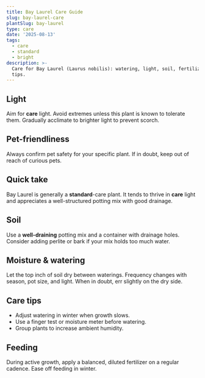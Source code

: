 ```yaml
---
title: Bay Laurel Care Guide
slug: bay-laurel-care
plantSlug: bay-laurel
type: care
date: '2025-08-13'
tags:
  - care
  - standard
  - bright
description: >-
  Care for Bay Laurel (Laurus nobilis): watering, light, soil, fertilizing, and
  tips.
---
```

## Light
Aim for **care** light. Avoid extremes unless this plant is known to tolerate them. Gradually acclimate to brighter light to prevent scorch.

## Pet-friendliness
Always confirm pet safety for your specific plant. If in doubt, keep out of reach of curious pets.

## Quick take
Bay Laurel is generally a **standard**-care plant. It tends to thrive in **care** light and appreciates a well-structured potting mix with good drainage.

## Soil
Use a **well-draining** potting mix and a container with drainage holes. Consider adding perlite or bark if your mix holds too much water.

## Moisture & watering
Let the top inch of soil dry between waterings. Frequency changes with season, pot size, and light. When in doubt, err slightly on the dry side.

## Care tips
- Adjust watering in winter when growth slows.
- Use a finger test or moisture meter before watering.
- Group plants to increase ambient humidity.

## Feeding
During active growth, apply a balanced, diluted fertilizer on a regular cadence. Ease off feeding in winter.
